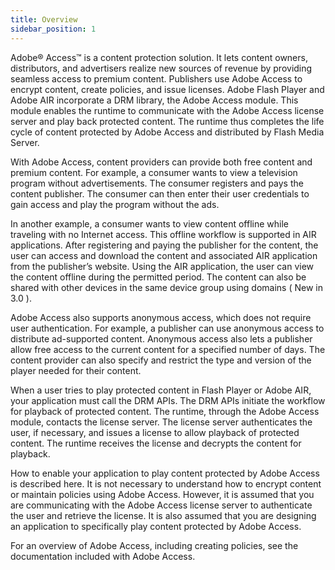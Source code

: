 ```yaml
---
title: Overview
sidebar_position: 1
---
```


Adobe® Access™ is a content protection solution. It lets content owners, distributors, and advertisers realize new sources of revenue by providing seamless access to premium content. Publishers use Adobe Access to encrypt content, create policies, and issue licenses. Adobe Flash Player and Adobe AIR incorporate a DRM library, the Adobe Access module. This module enables the runtime to communicate with the Adobe Access license server and play back protected content. The runtime thus completes the life cycle of content protected by Adobe Access and distributed by Flash Media Server.

With Adobe Access, content providers can provide both free content and premium content. For example, a consumer wants to view a television program without advertisements. The consumer registers and pays the content publisher. The consumer can then enter their user credentials to gain access and play the program without the ads.

In another example, a consumer wants to view content offline while traveling with no Internet access. This offline workflow is supported in AIR applications. After registering and paying the publisher for the content, the user can access and download the content and associated AIR application from the publisher’s website. Using the AIR application, the user can view the content offline during the permitted period. The content can also be shared with other devices in the same device group using domains ( New in 3.0 ).

Adobe Access also supports anonymous access, which does not require user authentication. For example, a publisher can use anonymous access to distribute ad-supported content. Anonymous access also lets a publisher allow free access to the current content for a specified number of days. The content provider can also specify and restrict the type and version of the player needed for their content.

When a user tries to play protected content in Flash Player or Adobe AIR, your application must call the DRM APIs. The DRM APIs initiate the workflow for playback of protected content. The runtime, through the Adobe Access module, contacts the license server. The license server authenticates the user, if necessary, and issues a license to allow playback of protected content. The runtime receives the license and decrypts the content for playback.

How to enable your application to play content protected by Adobe Access is described here. It is not necessary to understand how to encrypt content or maintain policies using Adobe Access. However, it is assumed that you are communicating with the Adobe Access license server to authenticate the user and retrieve the license. It is also assumed that you are designing an application to specifically play content protected by Adobe Access.

For an overview of Adobe Access, including creating policies, see the documentation included with Adobe Access.
